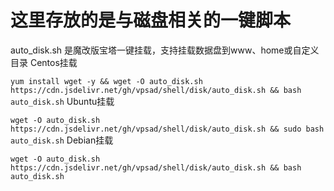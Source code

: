 # 这里存放的是与磁盘相关的一键脚本
auto_disk.sh 是魔改版宝塔一键挂载，支持挂载数据盘到www、home或自定义目录
Centos挂载 

`yum install wget -y && wget -O auto_disk.sh https://cdn.jsdelivr.net/gh/vpsad/shell/disk/auto_disk.sh && bash auto_disk.sh`
Ubuntu挂载 

`wget -O auto_disk.sh https://cdn.jsdelivr.net/gh/vpsad/shell/disk/auto_disk.sh && sudo bash auto_disk.sh`
Debian挂载 

`wget -O auto_disk.sh https://cdn.jsdelivr.net/gh/vpsad/shell/disk/auto_disk.sh && bash auto_disk.sh`
